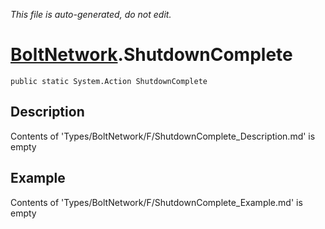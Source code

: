 *This file is auto-generated, do not edit.*

# [BoltNetwork](Types/BoltNetwork.md).ShutdownComplete
`public static System.Action ShutdownComplete`
## Description
Contents of 'Types/BoltNetwork/F/ShutdownComplete_Description.md' is empty
## Example
Contents of 'Types/BoltNetwork/F/ShutdownComplete_Example.md' is empty
